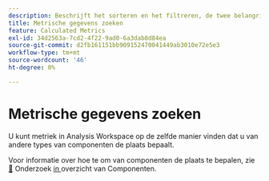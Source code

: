 ```yaml
---
description: Beschrijft het sorteren en het filtreren, de twee belangrijkste manieren om uw metriek te vinden.
title: Metrische gegevens zoeken
feature: Calculated Metrics
exl-id: 34d2563a-7cd2-4f22-9ad0-6a3dab8d84ea
source-git-commit: d2fb161151bb909152470041449ab3010e72e5e3
workflow-type: tm+mt
source-wordcount: '46'
ht-degree: 0%

---
```


# Metrische gegevens zoeken

U kunt metriek in Analysis Workspace op de zelfde manier vinden dat u van andere types van componenten de plaats bepaalt.

Voor informatie over hoe te om van componenten de plaats te bepalen, zie [&#128279;](/help/components/overview.md#search) Onderzoek [ in ](/help/components/overview.md) overzicht van Componenten.
